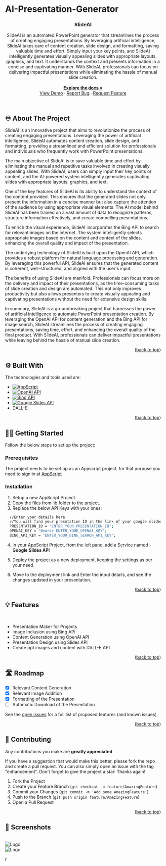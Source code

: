 # AI-Presentation-Generator



    

  <h3 align="center"><b>SlideAI</b></h3>

  <p align="center">
    SlideAI is an automated PowerPoint generator that streamlines the process of creating engaging presentations. By leveraging artificial intelligence, SlideAI takes care of content creation, slide design, and formatting, saving valuable time and effort. Simply input your key points, and SlideAI intelligently generates visually appealing slides with appropriate layouts, graphics, and text. It understands the context and presents information in a concise and captivating manner. With SlideAI, professionals can focus on delivering impactful presentations while eliminating the hassle of manual slide creation.
    <br />
    <br>
    <a href="https://github.com/siddhesh-desai/SlideAI"><strong>Explore the docs »</strong></a>
    <br />
    <a href="https://github.com/siddhesh-desai/SlideAI">View Demo</a>
    ·
    <a href="https://github.com/siddhesh-desai/SlideAI/issues">Report Bug</a>
    ·
    <a href="https://github.com/siddhesh-desai/SlideAI/issues">Request Feature</a>
  </p>
</div>

<!-- ABOUT THE PROJECT -->
<br>

## ♾️ About The Project

SlideAI is an innovative project that aims to revolutionize the process of creating engaging presentations. Leveraging the power of artificial intelligence, SlideAI automates content creation, slide design, and formatting, providing a streamlined and efficient solution for professionals and individuals who frequently work with PowerPoint presentations.

The main objective of SlideAI is to save valuable time and effort by eliminating the manual and repetitive tasks involved in creating visually appealing slides. With SlideAI, users can simply input their key points or content, and the AI-powered system intelligently generates captivating slides with appropriate layouts, graphics, and text.

One of the key features of SlideAI is its ability to understand the context of the content provided. This ensures that the generated slides not only present the information in a concise manner but also capture the attention of the audience by using appropriate visual elements. The AI model behind SlideAI has been trained on a vast amount of data to recognize patterns, structure information effectively, and create compelling presentations.

To enrich the visual experience, SlideAI incorporates the Bing API to search for relevant images on the internet. The system intelligently selects appropriate images based on the content and context of the slides, enhancing the overall quality and impact of the presentation.

The underlying technology of SlideAI is built upon the OpenAI API, which provides a robust platform for natural language processing and generation. By leveraging this powerful API, SlideAI ensures that the generated content is coherent, well-structured, and aligned with the user's input.

The benefits of using SlideAI are manifold. Professionals can focus more on the delivery and impact of their presentations, as the time-consuming tasks of slide creation and design are automated. This not only improves productivity but also allows presenters to create visually appealing and captivating presentations without the need for extensive design skills.

In summary, SlideAI is a groundbreaking project that harnesses the power of artificial intelligence to automate PowerPoint presentation creation. By leveraging the OpenAI API for content generation and the Bing API for image search, SlideAI streamlines the process of creating engaging presentations, saving time, effort, and enhancing the overall quality of the final product. With SlideAI, professionals can deliver impactful presentations while leaving behind the hassle of manual slide creation.

<p align="right">(<a href="#readme-top">back to top</a>)</p>

## ⚙️ Built With

The technologies and tools used are:

- [![AppScript][app-script]][app-script-url]
- [![OpenAI API][openai]][openai-url]
- [![Bing API][bing]][bing-url]
- [![Google Slides API][googleslides]][googleslides-url]
-    DALL-E

<p align="right">(<a href="#readme-top">back to top</a>)</p>

<!-- GETTING STARTED -->

## 🧑‍💻 Getting Started

Follow the below steps to set up the project:

### Prerequisites

The project needs to be set up as an Appscript project, for that purpose you need to sign in at [AppScript](https://script.google.com/u/1/home/start)

### Installation

1. Setup a new AppScript Project.
2. Copy the files from lib folder to the project.
3. Replace the below API Keys with your ones:

```sh
  //Enter your details here
  //You will find your presntation ID in the link of your google slides.
  PRESENTATION_ID = "ENTER_YOUR_PRESENTATION_ID";
  OPENAI_KEY = "Bearer ENTER_YOUR_OPENAI_KEY";
  BING_API_KEY = "ENTER_YOUR_BING_SEARCH_API_KEY";
```

4. In your AppScript Project, from the left pane, add a Service named - **Google Slides API**

5. Deploy the project as a new deployment, keeping the settings as per your need.

6. Move to the deployment link and Enter the input details, and see the changes updated in your presentation.

<p align="right">(<a href="#readme-top">back to top</a>)</p>

<!-- USAGE EXAMPLES -->

## 💡 Features

<br>

- Presentation Maker for Projects
- Image Inclusion using Bing API
- Content Generation using OpenAI API
- Presentation Design using Slides API
- Create ppt images and content with DALL-E API

<p align="right">(<a href="#readme-top">back to top</a>)</p>

<!-- ROADMAP -->

## 🛣️ Roadmap

- [x] Relevant Content Generation
- [x] Relevant Image Addition
- [x] Formatting of the Presentation
- [ ] Automatic Download of the Presentation

See the [open issues](https://github.com/siddhesh-desai/SlideAI/issues) for a full list of proposed features (and known issues).

<p align="right">(<a href="#readme-top">back to top</a>)</p>

<!-- CONTRIBUTING -->

## 👣 Contributing

Any contributions you make are **greatly appreciated**.

If you have a suggestion that would make this better, please fork the repo and create a pull request. You can also simply open an issue with the tag "enhancement".
Don't forget to give the project a star! Thanks again!

1. Fork the Project
2. Create your Feature Branch (`git checkout -b feature/AmazingFeature`)
3. Commit your Changes (`git commit -m 'Add some AmazingFeature'`)
4. Push to the Branch (`git push origin feature/AmazingFeature`)
5. Open a Pull Request

<p align="right">(<a href="#readme-top">back to top</a>)</p>


## 📸 Screenshots

<br>
<img src="images/slideAI-UI.png" alt="Logo">
<br>
<img src="images/slideAI-sample.png" alt="Logo">


[app-script]: https://img.shields.io/badge/AppScript-000000?style=for-the-badge&logo=javascript&logoColor=white
[app-script-url]: https://developers.google.com/apps-script/
[openai]: https://img.shields.io/badge/OpenAI-0769AD?style=for-the-badge&logo=OpenAI&logoColor=white
[openai-url]: https://platform.openai.com/docs/introduction
[bing]: https://img.shields.io/badge/BingAPI-20232A?style=for-the-badge&logo=microsoftbing&logoColor=61DAFB
[bing-url]: https://www.microsoft.com/en-us/bing/apis
[googleslides]: https://img.shields.io/badge/GoogleSlides-000000?style=for-the-badge&logo=google&logoColor=white
[googleslides-url]: https://developers.google.com/slides/
r
